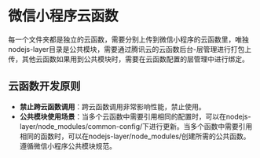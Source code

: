 # 微信小程序云函数

每一个文件夹都是独立的云函数，需要分别上传到微信小程序的云函数里，唯独nodejs-layer目录是公共模块，需要通过腾讯云的云函数后台-层管理进行打包上传，其他云函数如果用到公共模块时，需要在云函数配置的层管理中进行绑定。

## 云函数开发原则

- **禁止跨云函数调用**：跨云函数调用非常影响性能，禁止使用。
- **公共模块使用场景**：当多个云函数中需要引用相同的配置时，可以在nodejs-layer/node_modules/common-config/下进行更新。当多个函数中需要引用相同的函数时，可以在nodejs-layer/node_modules/创建所需的公共函数。遵循微信小程序公共模块规范。
